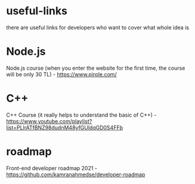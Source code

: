 # useful-links
there are useful links for developers who want to cover what whole idea is

# Node.js

Node.js course (when you enter the website for the first time, the course will be only 30 TL) - https://www.pirple.com/

# C++

C++ Course (it really helps to understand the basic of C++) - https://www.youtube.com/playlist?list=PLlrATfBNZ98dudnM48yfGUldqGD0S4FFb

# roadmap

Front-end developer roadmap 2021 - https://github.com/kamranahmedse/developer-roadmap
